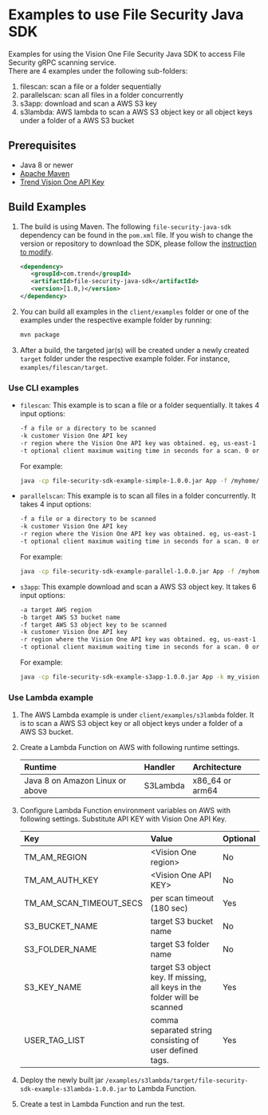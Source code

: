 # Examples to use File Security Java SDK

Examples for using the Vision One File Security Java SDK to access File Security gRPC scanning service.  
There are 4 examples under the following sub-folders:

1. filescan: scan a file or a folder sequentially
2. parallelscan: scan all files in a folder concurrently
3. s3app: download and scan a AWS S3 key
4. s3lambda: AWS lambda to scan a AWS S3 object key or all object keys under a folder of a AWS S3 bucket

## Prerequisites

- Java 8 or newer
- [Apache Maven](https://maven.apache.org/download.cgi)
- [Trend Vision One API Key](https://docs.trendmicro.com/en-us/enterprise/trend-vision-one/administrative-setti/accountspartfoundati/api-keys.aspx)

## Build Examples

1. The build is using Maven. The following `file-security-java-sdk` dependency can be found in the `pom.xml` file. If you wish to change the version or repository to download the SDK, please follow the [instruction to modify](./DOWNLOAD_README.md).

   ```xml
   <dependency>
      <groupId>com.trend</groupId>
      <artifactId>file-security-java-sdk</artifactId>
      <version>[1.0,)</version>
   </dependency>
   ```

2. You can build all examples in the `client/examples` folder or one of the examples under the respective example folder by running:

   ```sh
   mvn package
   ```

3. After a build, the targeted jar(s) will be created under a newly created `target` folder under the respective example folder. For instance, `examples/filescan/target`.

### Use CLI examples

- `filescan`: This example is to scan a file or a folder sequentially. It takes 4 input options:

   ```sh
   -f a file or a directory to be scanned
   -k customer Vision One API key
   -r region where the Vision One API key was obtained. eg, us-east-1
   -t optional client maximum waiting time in seconds for a scan. 0 or missing will default to 180 seconds.
   ```

   For example:

   ```sh
   java -cp file-security-sdk-example-simple-1.0.0.jar App -f /myhome/test/sample.txt -k my_vision_one_api_key -r vision_one_aws_region
   ```

- `parallelscan`: This example is to scan all files in a folder concurrently. It takes 4 input options:

   ```sh
   -f a file or a directory to be scanned
   -k customer Vision One API key
   -r region where the Vision One API key was obtained. eg, us-east-1
   -t optional client maximum waiting time in seconds for a scan. 0 or missing will default to 180 seconds.
   ```

   For example:

   ```sh
   java -cp file-security-sdk-example-parallel-1.0.0.jar App -f /myhome/test/sample.txt -k my_vision_one_api_key -r vision_one_aws_region
   ```

- `s3app`: This example download and scan a AWS S3 object key. It takes 6 input options:

   ```sh
   -a target AWS region
   -b target AWS S3 bucket name
   -f target AWS S3 object key to be scanned
   -k customer Vision One API key
   -r region where the Vision One API key was obtained. eg, us-east-1
   -t optional client maximum waiting time in seconds for a scan. 0 or missing will default to 180 seconds.
   ```

   For example:

   ```sh
   java -cp file-security-sdk-example-s3app-1.0.0.jar App -k my_vision_one_api_key -r vision_one_aws_region -a my_aws_region -b my_s3_bucket -f my_s3_key
   ```

### Use Lambda example

1. The AWS Lambda example is under `client/examples/s3lambda` folder. It is to scan a AWS S3 object key or all object keys under a folder of a AWS S3 bucket.

2. Create a Lambda Function on AWS with following runtime settings.

   | Runtime                         | Handler  | Architecture    |
   | :------------------------------ | :--------| :-------------- |
   | Java 8 on Amazon Linux or above | S3Lambda | x86_64 or arm64 |


3. Configure Lambda Function environment variables on AWS with following settings. Substitute API KEY with Vision One API Key.

   | Key                     | Value                                                                    | Optional |
   | :---------------------- | :----------------------------------------------------------------------- | :------- |
   | TM_AM_REGION            | \<Vision One region\>                                                         | No       |
   | TM_AM_AUTH_KEY          | \<Vision One API KEY\>                                                              | No       |
   | TM_AM_SCAN_TIMEOUT_SECS | per scan timeout (180 sec)                                               | Yes      |
   | S3_BUCKET_NAME          | target S3 bucket name                                                    | No       |
   | S3_FOLDER_NAME          | target S3 folder name                                                    | No       |
   | S3_KEY_NAME             | target S3 object key. If missing, all keys in the folder will be scanned | Yes      |
   | USER_TAG_LIST           | comma separated string consisting of user defined tags.  | Yes |

4. Deploy the newly built jar `/examples/s3lambda/target/file-security-sdk-example-s3lambda-1.0.0.jar` to Lambda Function.

5. Create a test in Lambda Function and run the test.
